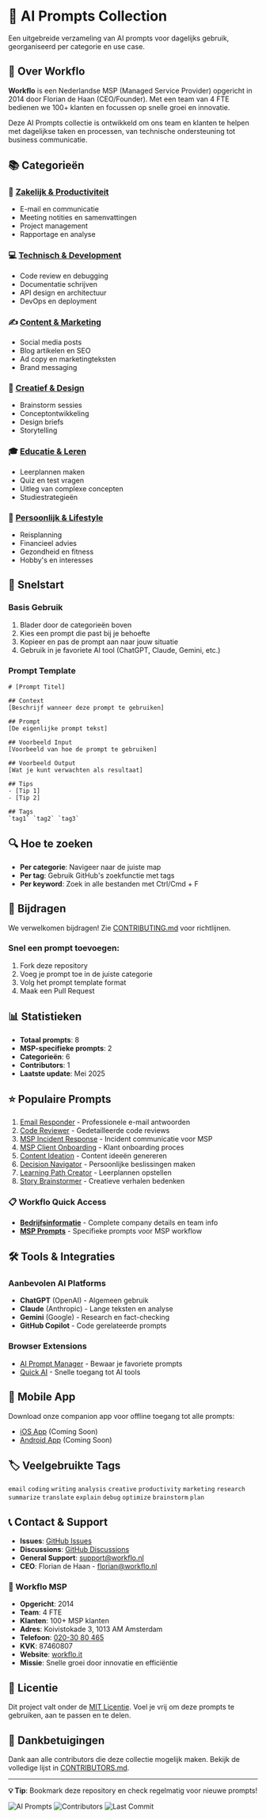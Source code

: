 # 🤖 AI Prompts Collection

Een uitgebreide verzameling van AI prompts voor dagelijks gebruik, georganiseerd per categorie en use case.

## 🏢 Over Workflo

**Workflo** is een Nederlandse MSP (Managed Service Provider) opgericht in 2014 door Florian de Haan (CEO/Founder). Met een team van 4 FTE bedienen we 100+ klanten en focussen op snelle groei en innovatie.

Deze AI Prompts collectie is ontwikkeld om ons team en klanten te helpen met dagelijkse taken en processen, van technische ondersteuning tot business communicatie.

## 📚 Categorieën

### 🏢 [Zakelijk & Productiviteit](./prompts/business/)
- E-mail en communicatie
- Meeting notities en samenvattingen
- Project management
- Rapportage en analyse

### 💻 [Technisch & Development](./prompts/technical/)
- Code review en debugging
- Documentatie schrijven
- API design en architectuur
- DevOps en deployment

### ✍️ [Content & Marketing](./prompts/content/)
- Social media posts
- Blog artikelen en SEO
- Ad copy en marketingteksten
- Brand messaging

### 🎨 [Creatief & Design](./prompts/creative/)
- Brainstorm sessies
- Conceptontwikkeling
- Design briefs
- Storytelling

### 🎓 [Educatie & Leren](./prompts/education/)
- Leerplannen maken
- Quiz en test vragen
- Uitleg van complexe concepten
- Studiestrategieën

### 🔧 [Persoonlijk & Lifestyle](./prompts/personal/)
- Reisplanning
- Financieel advies
- Gezondheid en fitness
- Hobby's en interesses

## 🚀 Snelstart

### Basis Gebruik
1. Blader door de categorieën boven
2. Kies een prompt die past bij je behoefte
3. Kopieer en pas de prompt aan naar jouw situatie
4. Gebruik in je favoriete AI tool (ChatGPT, Claude, Gemini, etc.)

### Prompt Template
```
# [Prompt Titel]

## Context
[Beschrijf wanneer deze prompt te gebruiken]

## Prompt
[De eigenlijke prompt tekst]

## Voorbeeld Input
[Voorbeeld van hoe de prompt te gebruiken]

## Voorbeeld Output
[Wat je kunt verwachten als resultaat]

## Tips
- [Tip 1]
- [Tip 2]

## Tags
`tag1` `tag2` `tag3`
```

## 🔍 Hoe te zoeken

- **Per categorie**: Navigeer naar de juiste map
- **Per tag**: Gebruik GitHub's zoekfunctie met tags
- **Per keyword**: Zoek in alle bestanden met Ctrl/Cmd + F

## 🤝 Bijdragen

We verwelkomen bijdragen! Zie [CONTRIBUTING.md](./CONTRIBUTING.md) voor richtlijnen.

### Snel een prompt toevoegen:
1. Fork deze repository
2. Voeg je prompt toe in de juiste categorie
3. Volg het prompt template format
4. Maak een Pull Request

## 📊 Statistieken

- **Totaal prompts**: 8
- **MSP-specifieke prompts**: 2
- **Categorieën**: 6
- **Contributors**: 1
- **Laatste update**: Mei 2025

## ⭐ Populaire Prompts

1. [Email Responder](./prompts/business/email-responder.md) - Professionele e-mail antwoorden
2. [Code Reviewer](./prompts/technical/code-reviewer.md) - Gedetailleerde code reviews
3. [MSP Incident Response](./prompts/business/msp-incident-response.md) - Incident communicatie voor MSP
4. [MSP Client Onboarding](./prompts/business/msp-client-onboarding.md) - Klant onboarding proces
5. [Content Ideation](./prompts/content/content-ideation.md) - Content ideeën genereren
6. [Decision Navigator](./prompts/personal/decision-navigator.md) - Persoonlijke beslissingen maken
7. [Learning Path Creator](./prompts/education/learning-path-creator.md) - Leerplannen opstellen
8. [Story Brainstormer](./prompts/creative/story-brainstormer.md) - Creatieve verhalen bedenken

### 📋 Workflo Quick Access
- [**Bedrijfsinformatie**](./WORKFLO-INFO.md) - Complete company details en team info
- [**MSP Prompts**](./prompts/business/) - Specifieke prompts voor MSP workflow

## 🛠️ Tools & Integraties

### Aanbevolen AI Platforms
- **ChatGPT** (OpenAI) - Algemeen gebruik
- **Claude** (Anthropic) - Lange teksten en analyse
- **Gemini** (Google) - Research en fact-checking
- **GitHub Copilot** - Code gerelateerde prompts

### Browser Extensions
- [AI Prompt Manager](https://example.com) - Bewaar je favoriete prompts
- [Quick AI](https://example.com) - Snelle toegang tot AI tools

## 📱 Mobile App

Download onze companion app voor offline toegang tot alle prompts:
- [iOS App](https://apps.apple.com/app/ai-prompts) (Coming Soon)
- [Android App](https://play.google.com/store/apps/details?id=com.aiprompts) (Coming Soon)

## 🏷️ Veelgebruikte Tags

`email` `coding` `writing` `analysis` `creative` `productivity` `marketing` `research` `summarize` `translate` `explain` `debug` `optimize` `brainstorm` `plan`

## 📞 Contact & Support

- **Issues**: [GitHub Issues](https://github.com/WORKFL0/ai-prompts/issues)
- **Discussions**: [GitHub Discussions](https://github.com/WORKFL0/ai-prompts/discussions)
- **General Support**: [support@workflo.nl](mailto:support@workflo.nl)
- **CEO**: Florian de Haan - [florian@workflo.nl](mailto:florian@workflo.nl)

### 🏢 Workflo MSP
- **Opgericht**: 2014
- **Team**: 4 FTE
- **Klanten**: 100+ MSP klanten
- **Adres**: Koivistokade 3, 1013 AM Amsterdam
- **Telefoon**: [020-30 80 465](tel:+31203080465)
- **KVK**: 87460807
- **Website**: [workflo.it](https://workflo.it)
- **Missie**: Snelle groei door innovatie en efficiëntie

## 📄 Licentie

Dit project valt onder de [MIT Licentie](./LICENSE). Voel je vrij om deze prompts te gebruiken, aan te passen en te delen.

## 🙏 Dankbetuigingen

Dank aan alle contributors die deze collectie mogelijk maken. Bekijk de volledige lijst in [CONTRIBUTORS.md](./CONTRIBUTORS.md).

---

**💡 Tip**: Bookmark deze repository en check regelmatig voor nieuwe prompts!

![AI Prompts](https://img.shields.io/github/stars/yourusername/ai-prompts?style=social)
![Contributors](https://img.shields.io/github/contributors/yourusername/ai-prompts)
![Last Commit](https://img.shields.io/github/last-commit/yourusername/ai-prompts)
